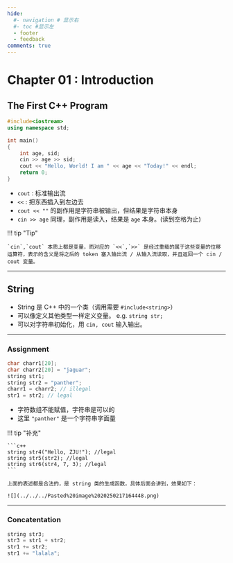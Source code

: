 ```yaml
---
hide:
  #- navigation # 显示右
  #- toc #显示左
  - footer
  - feedback
comments: true
--- 
```


# Chapter 01 : Introduction

## The First C++ Program

```c++
#include<iostream>
using namespace std;

int main()
{
	int age, sid;
	cin >> age >> sid;
	cout << "Hello, World! I am " << age << "Today!" << endl;
	return 0;
}
```

- `cout` : 标准输出流
- `<<` : 把东西插入到左边去
- `cout << ""` 的副作用是字符串被输出，但结果是字符串本身
- `cin >> age` 同理，副作用是读入，结果是 `age` 本身。(读到空格为止)

!!! tip "Tip"

	`cin`,`cout` 本质上都是变量，而对应的 `<<`,`>>` 是经过重载的属于这些变量的位移运算符，表示的含义是将之后的 token 塞入输出流 / 从输入流读取，并且返回一个 cin / cout 变量。
***
## String

- String 是 C++ 中的一个类（调用需要 `#include<string>`）
- 可以像定义其他类型一样定义变量。 e.g. `string str;`
- 可以对字符串初始化，用 `cin, cout` 输入输出。
***
### Assignment

```c++
char charr1[20]; 
char charr2[20] = "jaguar"; 
string str1; 
string str2 = "panther"; 
charr1 = charr2; // illegal
str1 = str2; // legal
```

- 字符数组不能赋值，字符串是可以的
- 这里 `"panther"` 是一个字符串字面量

!!! tip "补充"

	```c++
	string str4("Hello, ZJU!"); //legal
	string str5(str2); //legal
	string str6(str4, 7, 3); //legal
	```
	
	上面的表述都是合法的，是 string 类的生成函数，具体后面会讲到，效果如下：
	
	![](../../../Pasted%20image%2020250217164448.png)
***
### Concatentation

```c++
string str3; 
str3 = str1 + str2;
str1 += str2;
str1 += "lalala";
```


